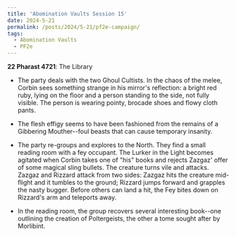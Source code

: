 ```yaml
---
title: 'Abomination Vaults Session 15'
date: 2024-5-21
permalink: /posts/2024/5-21/pf2e-campaign/
tags:
  - Abomination Vaults
  - PF2e
---
```



**22 Pharast 4721**: The Library

- The party deals with the two Ghoul Cultists. In the chaos of the melee, Corbin sees something strange in his mirror's reflection: a bright red ruby, lying on the floor and a person standing to the side, not fully visible. The person is wearing pointy, brocade shoes and flowy cloth pants. 

- The flesh effigy seems to have been fashioned from the remains of a Gibbering Mouther--foul beasts that can cause temporary insanity.

- The party re-groups and explores to the North. They find a small reading room with a fey occupant. The Lurker in the Light becomes agitated when Corbin takes one of "his" books and rejects Zazgaz' offer of some magical sling bullets. The creature turns vile and attacks. Zazgaz and Rizzard attack from two sides: Zazgaz hits the creature mid-flight and it tumbles to the ground; Rizzard jumps forward and grapples the nasty bugger. Before others can land a hit, the Fey bites down on Rizzard's arm and teleports away.

- In the reading room, the group recovers several interesting book--one outlining the creation of Poltergeists, the other a tome sought after by Morlibint.